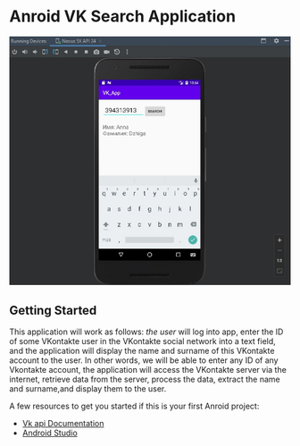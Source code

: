 # Anroid VK Search Application

![Result of search](<Screenshot 2023-10-14 130549.jpg>)

## Getting Started
This application will work as follows: _the user_ will log into app, enter the ID of some VKontakte user in the VKontakte social network into a text field, and the application will display the name and surname of this VKontakte account to the user. In other words, we will be able to enter any ID of any Vkontakte account, the application will access the VKontakte server via the internet, retrieve data from the server, process the data, extract the name and surname,and display them to the user.

A few resources to get you started if this is your first Anroid project:
 + [Vk api Documentation](https://dev.vk.com/en/guide)
 + [Android Studio](https://developer.android.com/docs)

 